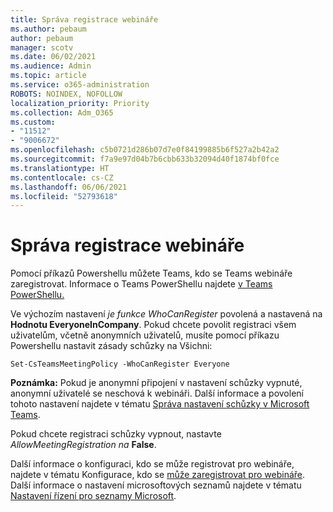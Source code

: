 ```yaml
---
title: Správa registrace webináře
ms.author: pebaum
author: pebaum
manager: scotv
ms.date: 06/02/2021
ms.audience: Admin
ms.topic: article
ms.service: o365-administration
ROBOTS: NOINDEX, NOFOLLOW
localization_priority: Priority
ms.collection: Adm_O365
ms.custom:
- "11512"
- "9006672"
ms.openlocfilehash: c5b0721d286b07d7e0f84199885b6f527a2b42a2
ms.sourcegitcommit: f7a9e97d04b7b6cbb633b32094d40f1874bf0fce
ms.translationtype: HT
ms.contentlocale: cs-CZ
ms.lasthandoff: 06/06/2021
ms.locfileid: "52793618"
---
```

# <a name="manage-webinar-registration"></a>Správa registrace webináře

Pomocí příkazů Powershellu můžete Teams, kdo se Teams webináře zaregistrovat. Informace o Teams PowerShellu najdete [v Teams PowerShellu.](/microsoftteams/teams-powershell-install) 

Ve výchozím nastavení *je funkce WhoCanRegister* povolená a nastavená na **Hodnotu EveryoneInCompany**. Pokud chcete povolit registraci všem uživatelům, včetně anonymních  uživatelů, musíte pomocí příkazu Powershellu nastavit zásady schůzky na Všichni:

`Set-CsTeamsMeetingPolicy -WhoCanRegister Everyone`

**Poznámka:** Pokud je anonymní připojení v nastavení schůzky vypnuté, anonymní uživatelé se neschová k webináři. Další informace a povolení tohoto nastavení najdete v tématu [Správa nastavení schůzky v Microsoft Teams](/microsoftteams/meeting-settings-in-teams).

Pokud chcete registraci schůzky vypnout, nastavte *AllowMeetingRegistration na* **False**.

Další informace o konfiguraci, kdo se může registrovat pro webináře, najdete v tématu Konfigurace, kdo se [může zaregistrovat pro webináře](/microsoftteams/set-up-webinars?source=docs#configure-who-can-register-for-webinars). Další informace o nastavení microsoftových seznamů najdete v tématu [Nastavení řízení pro seznamy Microsoft](/sharepoint/control-lists).
